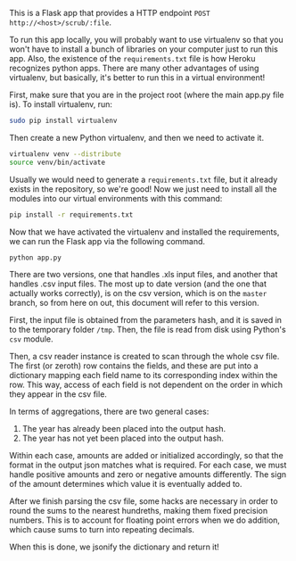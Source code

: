 This is a Flask app that provides a HTTP endpoint ```POST http://<host>/scrub/:file```.

To run this app locally, you will probably want to use virtualenv so that you won't have to install a bunch of libraries on your computer just to run this app. Also, the existence of the ```requirements.txt``` file is how Heroku recognizes python apps. There are many other advantages of using virtualenv, but basically, it's better to run this in a virtual environment!

First, make sure that you are in the project root (where the main app.py file is).
To install virtualenv, run:
```sh
sudo pip install virtualenv
```
Then create a new Python virtualenv, and then we need to activate it.
```sh
virtualenv venv --distribute
source venv/bin/activate
```
Usually we would need to generate a ```requirements.txt``` file, but it already exists in the repository, so we're good! Now we just need to install all the modules into our virtual environments with this command:
```sh
pip install -r requirements.txt
```
Now that we have activated the virtualenv and installed the requirements, we can run the Flask app via the following command.
```sh
python app.py
```

There are two versions, one that handles .xls input files, and another that handles .csv input files. The most up to date version (and the one that actually works correctly), is on the csv version, which is on the ```master``` branch, so from here on out, this document will refer to this version.

First, the input file is obtained from the parameters hash, and it is saved in to the temporary folder ```/tmp```. Then, the file is read from disk using Python's ```csv``` module.

Then, a csv reader instance is created to scan through the whole csv file. The first (or zeroth) row contains the fields, and these are put into a dictionary mapping each field name to its corresponding index within the row. This way, access of each field is not dependent on the order in which they appear in the csv file.

In terms of aggregations, there are two general cases:
1. The year has already been placed into the output hash.
2. The year has not yet been placed into the output hash.

Within each case, amounts are added or initialized accordingly, so that the format in the output json matches what is required. For each case, we must handle positive amounts and zero or negative amounts differently. The sign of the amount determines which value it is eventually added to.

After we finish parsing the csv file, some hacks are necessary in order to round the sums to the nearest hundreths, making them fixed precision numbers. This is to account for floating point errors when we do addition, which cause sums to turn into repeating decimals.

When this is done, we jsonify the dictionary and return it!